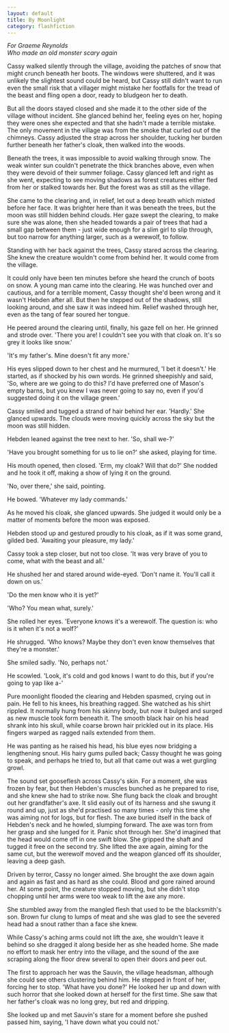 ```yaml
---
layout: default
title: By Moonlight
category: flashfiction
---
```


*For Graeme Reynolds  
Who made an old monster scary again*

Cassy walked silently through the village, avoiding the patches of snow that might crunch beneath her boots. The windows were shuttered, and it was unlikely the slightest sound could be heard, but Cassy still didn't want to run even the small risk that a villager might mistake her footfalls for the tread of the beast and fling open a door, ready to bludgeon her to death.

But all the doors stayed closed and she made it to the other side of the village without incident. She glanced behind her, feeling eyes on her, hoping they were ones she expected and that she hadn't made a terrible mistake. The only movement in the village was from the smoke that curled out of the chimneys. Cassy adjusted the strap across her shoulder, tucking her burden further beneath her father's cloak, then walked into the woods.

Beneath the trees, it was impossible to avoid walking through snow. The weak winter sun couldn't penetrate the thick branches above, even when they were devoid of their summer foliage. Cassy glanced left and right as she went, expecting to see moving shadows as forest creatures either fled from her or stalked towards her. But the forest was as still as the village. 

She came to the clearing and, in relief, let out a deep breath which misted before her face. It was brighter here than it was beneath the trees, but the moon was still hidden behind clouds. Her gaze swept the clearing, to make sure she was alone, then she headed towards a pair of trees that had a small gap between them - just wide enough for a slim girl to slip through, but too narrow for anything larger, such as a werewolf, to follow. 

Standing with her back against the trees, Cassy stared across the clearing. She knew the creature wouldn't come from behind her. It would come from the village.

It could only have been ten minutes before she heard the crunch of boots on snow. A young man came into the clearing. He was hunched over and cautious, and for a terrible moment, Cassy thought she'd been wrong and it wasn't Hebden after all. But then he stepped out of the shadows, still looking around, and she saw it was indeed him. Relief washed through her, even as the tang of fear soured her tongue.

He peered around the clearing until, finally, his gaze fell on her. He grinned and strode over. 'There you are! I couldn't see you with that cloak on. It's so grey it looks like snow.'

'It's my father's. Mine doesn't fit any more.'

His eyes slipped down to her chest and he murmured, 'I bet it doesn't.' He started, as if shocked by his own words. He grinned sheepishly and said, 'So, where are we going to do this? I'd have preferred one of Mason's empty barns, but you knew I was never going to say no, even if you'd suggested doing it on the village green.'

Cassy smiled and tugged a strand of hair behind her ear. 'Hardly.' She glanced upwards. The clouds were moving quickly across the sky but the moon was still hidden. 

Hebden leaned against the tree next to her. 'So, shall we-?'

'Have you brought something for us to lie on?' she asked, playing for time.

His mouth opened, then closed. 'Erm, my cloak? Will that do?' She nodded and he took it off, making a show of lying it on the ground. 

'No, over there,' she said, pointing. 

He bowed. 'Whatever my lady commands.' 

As he moved his cloak, she glanced upwards. She judged it would only be a matter of moments before the moon was exposed. 

Hebden stood up and gestured proudly to his cloak, as if it was some grand, gilded bed. 'Awaiting your pleasure, my lady.'

Cassy took a step closer, but not too close. 'It was very brave of you to come, what with the beast and all.'

He shushed her and stared around wide-eyed. 'Don't name it. You'll call it down on us.' 

'Do the men know who it is yet?'

'Who? You mean what, surely.'

She rolled her eyes. 'Everyone knows it's a werewolf. The question is: who is it when it's not a wolf?'

He shrugged. 'Who knows? Maybe they don't even know themselves that they're a monster.'

She smiled sadly. 'No, perhaps not.'

He scowled. 'Look, it's cold and god knows I want to do this, but if you're going to yap like a-'

Pure moonlight flooded the clearing and Hebden spasmed, crying out in pain. He fell to his knees, his breathing ragged. She watched as his shirt rippled. It normally hung from his skinny body, but now it bulged and surged as new muscle took form beneath it. The smooth black hair on his head shrank into his skull, while coarse brown hair prickled out in its place. His fingers warped as ragged nails extended from them.

He was panting as he raised his head, his blue eyes now bridging a lengthening snout. His hairy gums pulled back; Cassy thought he was going to speak, and perhaps he tried to, but all that came out was a wet gurgling growl.

The sound set gooseflesh across Cassy's skin. For a moment, she was frozen by fear, but then Hebden's muscles bunched as he prepared to rise, and she knew she had to strike now. She flung back the cloak and brought out her grandfather's axe. It slid easily out of its harness and she swung it round and up, just as she'd practised so many times - only this time she was aiming not for logs, but for flesh. The axe buried itself in the back of Hebden's neck and he howled, slumping forward. The axe was torn from her grasp and she lunged for it. Panic shot through her. She'd imagined that the head would come off in one swift blow. She gripped the shaft and tugged it free on the second try. She lifted the axe again, aiming for the same cut, but the werewolf moved and the weapon glanced off its shoulder, leaving a deep gash.

Driven by terror, Cassy no longer aimed. She brought the axe down again and again as fast and as hard as she could. Blood and gore rained around her. At some point, the creature stopped moving, but she didn't stop chopping until her arms were too weak to lift the axe any more. 

She stumbled away from the mangled flesh that used to be the blacksmith's son. Brown fur clung to lumps of meat and she was glad to see the severed head had a snout rather than a face she knew.

While Cassy's aching arms could not lift the axe, she wouldn't leave it behind so she dragged it along beside her as she headed home. She made no effort to mask her entry into the village, and the sound of the axe scraping along the floor drew several to open their doors and peer out. 

The first to approach her was the Sauvin, the village headsman, although she could see others clustering behind him. He stepped in front of her, forcing her to stop. 'What have you done?' He looked her up and down with such horror that she looked down at herself for the first time. She saw that her father's cloak was no long grey, but red and dripping.

She looked up and met Sauvin's stare for a moment before she pushed passed him, saying, 'I have down what you could not.' 
